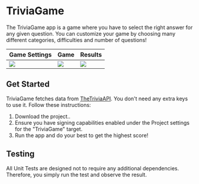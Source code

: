 # TriviaGame
The TriviaGame app is a game where you have to select the right answer for any given question. You can customize your game by choosing many different categories, difficulties and number of questions!

| Game Settings | Game | Results |
| --- | --- | --- |
| <img src="https://github.com/user-attachments/assets/aac23158-19f9-43e6-b391-77f5386ba2c5" /> | <img src="https://github.com/user-attachments/assets/a207ca41-12b1-4f0e-bc04-fc294610d6f1" /> | <img src="https://github.com/user-attachments/assets/ccadf5b3-1306-4181-a423-782c7ca215ea" /> | 


## Get Started
TriviaGame fetches data from [TheTriviaAPI](https://the-trivia-api.com). You don't need any extra keys to use it. Follow these instructions: 

1. Download the project..
2. Ensure you have signing capabilities enabled under the Project settings for the "TriviaGame" target.
3. Run the app and do your best to get the highest score!

## Testing
All Unit Tests are designed not to require any additional dependencies. Therefore, you simply run the test and observe the result.
